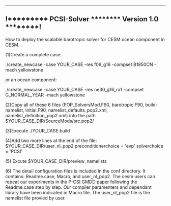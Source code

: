 -----------------------------------------------------
!********* PCSI-Solver ******** Version 1.0 ********!
-----------------------------------------------------

How to deploy the scalable barotropic solver for CESM ocean component in CESM.

(1)Create a complete case:

./create_newcase -case YOUR_CASE -res f09_g16 -compset B1850CN -mach yellowstone 

or an ocean component:

./create_newcase -case YOUR_CASE -res ne30_g16_rx1 -compset G_NORMAL_YEAR -mach yellowstone 
 
(2)Copy all of these 6 files (POP_SolversMod.F90, barotropic.F90, build-namelist, initial.F90, namelist_defaults_pop2.xml, namelist_definition_pop2.xml) into the path $YOUR_CASE_DIR/SourceMods/src.pop2/

(3)Execute
./YOUR_CASE.build

(4)Add two more lines at the end of the file: $YOUR_CASE_DIR/user_nl_pop2
   preconditionerchoice = 'evp'
   solverchoice = 'PCSI'

(5) Excute $YOUR_CASE_DIR/preview_namelists

(6) The detail configuration files is included in the conf directory. It contains: Readme.case, Macro, and user_nl_pop2. The cesm users can repeat our experiments in the P-CSI GMDD paper following the Readme.case step by step. Our compiler paramenters and dependant library have been indicated in Macro file. The user_nl_pop2 file is the namelist file provied by user.
 
